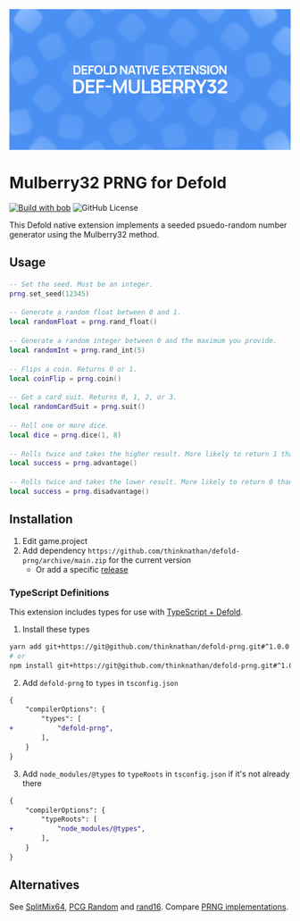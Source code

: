 <img src="_docs/def-mulberry32-x1.png" alt="Def-Mulberry32">

# Mulberry32 PRNG for Defold

[![Build with bob](https://github.com/thinknathan/defold-prng/actions/workflows/bob.yml/badge.svg)](https://github.com/thinknathan/defold-prng/actions/workflows/bob.yml) ![GitHub License](https://img.shields.io/github/license/thinknathan/defold-prng)

This Defold native extension implements a seeded psuedo-random number generator using the Mulberry32 method.

## Usage

```lua
-- Set the seed. Must be an integer.
prng.set_seed(12345)

-- Generate a random float between 0 and 1.
local randomFloat = prng.rand_float()

-- Generate a random integer between 0 and the maximum you provide.
local randomInt = prng.rand_int(5)

-- Flips a coin. Returns 0 or 1.
local coinFlip = prng.coin()

-- Get a card suit. Returns 0, 1, 2, or 3.
local randomCardSuit = prng.suit()

-- Roll one or more dice.
local dice = prng.dice(1, 8)

-- Rolls twice and takes the higher result. More likely to return 1 than 0.
local success = prng.advantage()

-- Rolls twice and takes the lower result. More likely to return 0 than 1.
local success = prng.disadvantage()
```

## Installation

1. Edit game.project
2. Add dependency `https://github.com/thinknathan/defold-prng/archive/main.zip` for the current version
   - Or add a specific [release](https://github.com/thinknathan/defold-prng/releases)

### TypeScript Definitions

This extension includes types for use with [TypeScript + Defold](https://ts-defold.dev/).

1. Install these types

```bash
yarn add git+https://git@github.com/thinknathan/defold-prng.git#^1.0.0 -D
# or
npm install git+https://git@github.com/thinknathan/defold-prng.git#^1.0.0 --save-dev
```

2. Add `defold-prng` to `types` in `tsconfig.json`

```diff
{
	"compilerOptions": {
		"types": [
+			"defold-prng",
		],
	}
}
```

3. Add `node_modules/@types` to `typeRoots` in `tsconfig.json` if it's not already there

```diff
{
	"compilerOptions": {
		"typeRoots": [
+			"node_modules/@types",
		],
	}
}
```

## Alternatives

See [SplitMix64](https://github.com/indiesoftby/defold-splitmix64), [PCG Random](https://github.com/selimanac/defold-random) and [rand16](https://github.com/wmc7n/rand16). Compare [PRNG implementations](https://github.com/bryc/code/blob/master/jshash/PRNGs.md).
